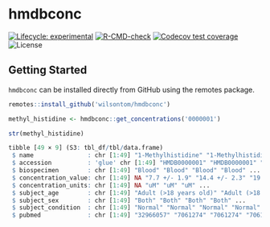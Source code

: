 # hmdbconc

[![Lifecycle: experimental](https://img.shields.io/badge/lifecycle-experimental-orange.svg)](https://lifecycle.r-lib.org/articles/stages.html#experimental) [![R-CMD-check](https://github.com/wilsontom/hmdbconc/actions/workflows/R-CMD-check.yaml/badge.svg)](https://github.com/wilsontom/hmdbconc/actions/workflows/R-CMD-check.yaml) [![Codecov test coverage](https://codecov.io/gh/wilsontom/hmdbconc/branch/master/graph/badge.svg)](https://app.codecov.io/gh/wilsontom/hmdbconc?branch=master)![License](https://img.shields.io/badge/license-GNU%20GPL%20v3.0-blue.svg "GNU GPL v3.0") 

## Getting Started

`hmdbconc` can be installed directly from GitHub using the remotes package.

```r
remotes::install_github('wilsontom/hmdbconc')
```

```r
methyl_histidine <- hmdbconc::get_concentrations('0000001')

str(methyl_histidine)

tibble [49 × 9] (S3: tbl_df/tbl/data.frame)
 $ name               : chr [1:49] "1-Methylhistidine" "1-Methylhistidine" "1-Methylhistidine" "1-Methylhistidine" ...
 $ accession          : 'glue' chr [1:49] "HMDB0000001" "HMDB0000001" "HMDB0000001" "HMDB0000001" ...
 $ biospecimen        : chr [1:49] "Blood" "Blood" "Blood" "Blood" ...
 $ concentration_value: chr [1:49] NA "7.7 +/- 1.9" "14.4 +/- 2.3" "19.6 +/- 2.6" ...
 $ concentration_units: chr [1:49] NA "uM" "uM" "uM" ...
 $ subject_age        : chr [1:49] "Adult (>18 years old)" "Adult (>18 years old)" "Adult (>18 years old)" "Adult (>18 years old)" ...
 $ subject_sex        : chr [1:49] "Both" "Both" "Both" "Both" ...
 $ subject_condition  : chr [1:49] "Normal" "Normal" "Normal" "Normal" ...
 $ pubmed             : chr [1:49] "32966057" "7061274" "7061274" "7061274" ...
 
 ```
